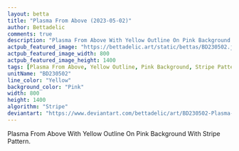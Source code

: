 ```yaml
---
layout: betta
title: "Plasma From Above (2023-05-02)"
author: Bettadelic
comments: true
description: "Plasma From Above With Yellow Outline On Pink Background With Stripe Pattern."
actpub_featured_image: "https://bettadelic.art/static/bettas/BD230502.jpg"
actpub_featured_image_width: 800
actpub_featured_image_height: 1400
tags: [Plasma From Above, Yellow Outline, Pink Background, Stripe Pattern, May 2023]
unitName: "BD230502"
line_color: "Yellow"
background_color: "Pink"
width: 800
height: 1400
algorithm: "Stripe"
deviantart: "https://www.deviantart.com/bettadelic/art/BD230502-Plasma-From-Above-2023-05-02-960754434"
---
```


Plasma From Above With Yellow Outline On Pink Background With Stripe Pattern.
